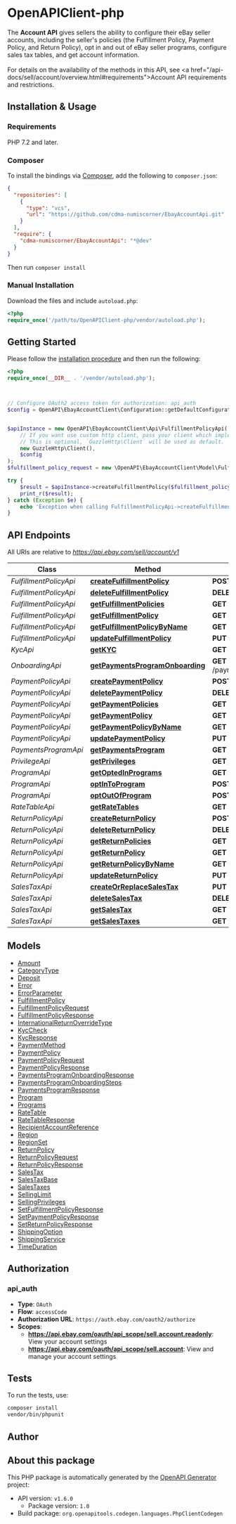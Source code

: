 # OpenAPIClient-php

The <b>Account API</b> gives sellers the ability to configure their eBay seller accounts, including the seller's policies (the Fulfillment Policy, Payment Policy, and Return Policy), opt in and out of eBay seller programs, configure sales tax tables, and get account information.  <br><br>For details on the availability of the methods in this API, see <a href=\"/api-docs/sell/account/overview.html#requirements\">Account API requirements and restrictions</a>.


## Installation & Usage

### Requirements

PHP 7.2 and later.

### Composer

To install the bindings via [Composer](https://getcomposer.org/), add the following to `composer.json`:

```json
{
  "repositories": [
    {
      "type": "vcs",
      "url": "https://github.com/cdma-numiscorner/EbayAccountApi.git"
    }
  ],
  "require": {
    "cdma-numiscorner/EbayAccountApi": "*@dev"
  }
}
```

Then run `composer install`

### Manual Installation

Download the files and include `autoload.php`:

```php
<?php
require_once('/path/to/OpenAPIClient-php/vendor/autoload.php');
```

## Getting Started

Please follow the [installation procedure](#installation--usage) and then run the following:

```php
<?php
require_once(__DIR__ . '/vendor/autoload.php');



// Configure OAuth2 access token for authorization: api_auth
$config = OpenAPI\EbayAccountClient\Configuration::getDefaultConfiguration()->setAccessToken('YOUR_ACCESS_TOKEN');


$apiInstance = new OpenAPI\EbayAccountClient\Api\FulfillmentPolicyApi(
    // If you want use custom http client, pass your client which implements `GuzzleHttp\ClientInterface`.
    // This is optional, `GuzzleHttp\Client` will be used as default.
    new GuzzleHttp\Client(),
    $config
);
$fulfillment_policy_request = new \OpenAPI\EbayAccountClient\Model\FulfillmentPolicyRequest(); // \OpenAPI\EbayAccountClient\Model\FulfillmentPolicyRequest | Request to create a seller account fulfillment policy.

try {
    $result = $apiInstance->createFulfillmentPolicy($fulfillment_policy_request);
    print_r($result);
} catch (Exception $e) {
    echo 'Exception when calling FulfillmentPolicyApi->createFulfillmentPolicy: ', $e->getMessage(), PHP_EOL;
}

```

## API Endpoints

All URIs are relative to *https://api.ebay.com/sell/account/v1*

Class | Method | HTTP request | Description
------------ | ------------- | ------------- | -------------
*FulfillmentPolicyApi* | [**createFulfillmentPolicy**](docs/Api/FulfillmentPolicyApi.md#createfulfillmentpolicy) | **POST** /fulfillment_policy | 
*FulfillmentPolicyApi* | [**deleteFulfillmentPolicy**](docs/Api/FulfillmentPolicyApi.md#deletefulfillmentpolicy) | **DELETE** /fulfillment_policy/{fulfillmentPolicyId} | 
*FulfillmentPolicyApi* | [**getFulfillmentPolicies**](docs/Api/FulfillmentPolicyApi.md#getfulfillmentpolicies) | **GET** /fulfillment_policy | 
*FulfillmentPolicyApi* | [**getFulfillmentPolicy**](docs/Api/FulfillmentPolicyApi.md#getfulfillmentpolicy) | **GET** /fulfillment_policy/{fulfillmentPolicyId} | 
*FulfillmentPolicyApi* | [**getFulfillmentPolicyByName**](docs/Api/FulfillmentPolicyApi.md#getfulfillmentpolicybyname) | **GET** /fulfillment_policy/get_by_policy_name | 
*FulfillmentPolicyApi* | [**updateFulfillmentPolicy**](docs/Api/FulfillmentPolicyApi.md#updatefulfillmentpolicy) | **PUT** /fulfillment_policy/{fulfillmentPolicyId} | 
*KycApi* | [**getKYC**](docs/Api/KycApi.md#getkyc) | **GET** /kyc | 
*OnboardingApi* | [**getPaymentsProgramOnboarding**](docs/Api/OnboardingApi.md#getpaymentsprogramonboarding) | **GET** /payments_program/{marketplace_id}/{payments_program_type}/onboarding | 
*PaymentPolicyApi* | [**createPaymentPolicy**](docs/Api/PaymentPolicyApi.md#createpaymentpolicy) | **POST** /payment_policy | 
*PaymentPolicyApi* | [**deletePaymentPolicy**](docs/Api/PaymentPolicyApi.md#deletepaymentpolicy) | **DELETE** /payment_policy/{payment_policy_id} | 
*PaymentPolicyApi* | [**getPaymentPolicies**](docs/Api/PaymentPolicyApi.md#getpaymentpolicies) | **GET** /payment_policy | 
*PaymentPolicyApi* | [**getPaymentPolicy**](docs/Api/PaymentPolicyApi.md#getpaymentpolicy) | **GET** /payment_policy/{payment_policy_id} | 
*PaymentPolicyApi* | [**getPaymentPolicyByName**](docs/Api/PaymentPolicyApi.md#getpaymentpolicybyname) | **GET** /payment_policy/get_by_policy_name | 
*PaymentPolicyApi* | [**updatePaymentPolicy**](docs/Api/PaymentPolicyApi.md#updatepaymentpolicy) | **PUT** /payment_policy/{payment_policy_id} | 
*PaymentsProgramApi* | [**getPaymentsProgram**](docs/Api/PaymentsProgramApi.md#getpaymentsprogram) | **GET** /payments_program/{marketplace_id}/{payments_program_type} | 
*PrivilegeApi* | [**getPrivileges**](docs/Api/PrivilegeApi.md#getprivileges) | **GET** /privilege | 
*ProgramApi* | [**getOptedInPrograms**](docs/Api/ProgramApi.md#getoptedinprograms) | **GET** /program/get_opted_in_programs | 
*ProgramApi* | [**optInToProgram**](docs/Api/ProgramApi.md#optintoprogram) | **POST** /program/opt_in | 
*ProgramApi* | [**optOutOfProgram**](docs/Api/ProgramApi.md#optoutofprogram) | **POST** /program/opt_out | 
*RateTableApi* | [**getRateTables**](docs/Api/RateTableApi.md#getratetables) | **GET** /rate_table | 
*ReturnPolicyApi* | [**createReturnPolicy**](docs/Api/ReturnPolicyApi.md#createreturnpolicy) | **POST** /return_policy | 
*ReturnPolicyApi* | [**deleteReturnPolicy**](docs/Api/ReturnPolicyApi.md#deletereturnpolicy) | **DELETE** /return_policy/{return_policy_id} | 
*ReturnPolicyApi* | [**getReturnPolicies**](docs/Api/ReturnPolicyApi.md#getreturnpolicies) | **GET** /return_policy | 
*ReturnPolicyApi* | [**getReturnPolicy**](docs/Api/ReturnPolicyApi.md#getreturnpolicy) | **GET** /return_policy/{return_policy_id} | 
*ReturnPolicyApi* | [**getReturnPolicyByName**](docs/Api/ReturnPolicyApi.md#getreturnpolicybyname) | **GET** /return_policy/get_by_policy_name | 
*ReturnPolicyApi* | [**updateReturnPolicy**](docs/Api/ReturnPolicyApi.md#updatereturnpolicy) | **PUT** /return_policy/{return_policy_id} | 
*SalesTaxApi* | [**createOrReplaceSalesTax**](docs/Api/SalesTaxApi.md#createorreplacesalestax) | **PUT** /sales_tax/{countryCode}/{jurisdictionId} | 
*SalesTaxApi* | [**deleteSalesTax**](docs/Api/SalesTaxApi.md#deletesalestax) | **DELETE** /sales_tax/{countryCode}/{jurisdictionId} | 
*SalesTaxApi* | [**getSalesTax**](docs/Api/SalesTaxApi.md#getsalestax) | **GET** /sales_tax/{countryCode}/{jurisdictionId} | 
*SalesTaxApi* | [**getSalesTaxes**](docs/Api/SalesTaxApi.md#getsalestaxes) | **GET** /sales_tax | 

## Models

- [Amount](docs/Model/Amount.md)
- [CategoryType](docs/Model/CategoryType.md)
- [Deposit](docs/Model/Deposit.md)
- [Error](docs/Model/Error.md)
- [ErrorParameter](docs/Model/ErrorParameter.md)
- [FulfillmentPolicy](docs/Model/FulfillmentPolicy.md)
- [FulfillmentPolicyRequest](docs/Model/FulfillmentPolicyRequest.md)
- [FulfillmentPolicyResponse](docs/Model/FulfillmentPolicyResponse.md)
- [InternationalReturnOverrideType](docs/Model/InternationalReturnOverrideType.md)
- [KycCheck](docs/Model/KycCheck.md)
- [KycResponse](docs/Model/KycResponse.md)
- [PaymentMethod](docs/Model/PaymentMethod.md)
- [PaymentPolicy](docs/Model/PaymentPolicy.md)
- [PaymentPolicyRequest](docs/Model/PaymentPolicyRequest.md)
- [PaymentPolicyResponse](docs/Model/PaymentPolicyResponse.md)
- [PaymentsProgramOnboardingResponse](docs/Model/PaymentsProgramOnboardingResponse.md)
- [PaymentsProgramOnboardingSteps](docs/Model/PaymentsProgramOnboardingSteps.md)
- [PaymentsProgramResponse](docs/Model/PaymentsProgramResponse.md)
- [Program](docs/Model/Program.md)
- [Programs](docs/Model/Programs.md)
- [RateTable](docs/Model/RateTable.md)
- [RateTableResponse](docs/Model/RateTableResponse.md)
- [RecipientAccountReference](docs/Model/RecipientAccountReference.md)
- [Region](docs/Model/Region.md)
- [RegionSet](docs/Model/RegionSet.md)
- [ReturnPolicy](docs/Model/ReturnPolicy.md)
- [ReturnPolicyRequest](docs/Model/ReturnPolicyRequest.md)
- [ReturnPolicyResponse](docs/Model/ReturnPolicyResponse.md)
- [SalesTax](docs/Model/SalesTax.md)
- [SalesTaxBase](docs/Model/SalesTaxBase.md)
- [SalesTaxes](docs/Model/SalesTaxes.md)
- [SellingLimit](docs/Model/SellingLimit.md)
- [SellingPrivileges](docs/Model/SellingPrivileges.md)
- [SetFulfillmentPolicyResponse](docs/Model/SetFulfillmentPolicyResponse.md)
- [SetPaymentPolicyResponse](docs/Model/SetPaymentPolicyResponse.md)
- [SetReturnPolicyResponse](docs/Model/SetReturnPolicyResponse.md)
- [ShippingOption](docs/Model/ShippingOption.md)
- [ShippingService](docs/Model/ShippingService.md)
- [TimeDuration](docs/Model/TimeDuration.md)

## Authorization

### api_auth

- **Type**: `OAuth`
- **Flow**: `accessCode`
- **Authorization URL**: `https://auth.ebay.com/oauth2/authorize`
- **Scopes**: 
    - **https://api.ebay.com/oauth/api_scope/sell.account.readonly**: View your account settings
    - **https://api.ebay.com/oauth/api_scope/sell.account**: View and manage your account settings

## Tests

To run the tests, use:

```bash
composer install
vendor/bin/phpunit
```

## Author



## About this package

This PHP package is automatically generated by the [OpenAPI Generator](https://openapi-generator.tech) project:

- API version: `v1.6.0`
    - Package version: `1.0`
- Build package: `org.openapitools.codegen.languages.PhpClientCodegen`
